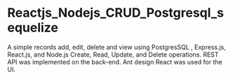 # Reactjs_Nodejs_CRUD_Postgresql_sequelize
A simple records add, edit, delete and view using PostgresSQL , Express.js, React.js, and Node.js Create, Read, Update, and Delete operations. REST API was implemented on the back-end. Ant design React was used for the UI.
